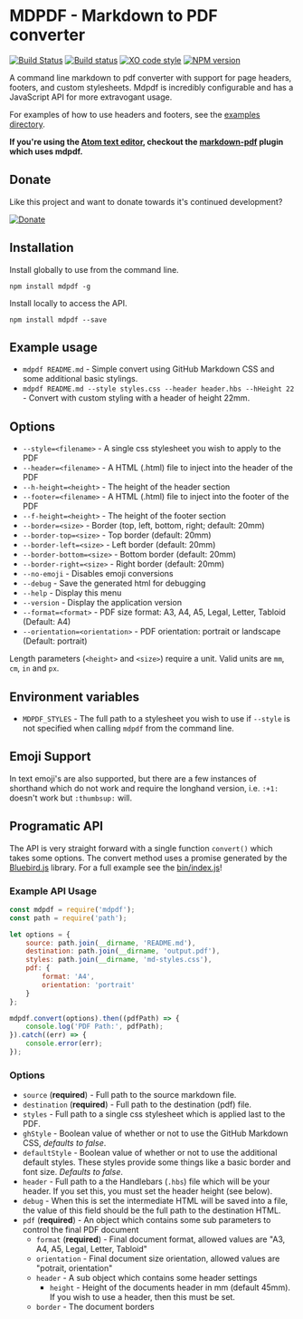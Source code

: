 # MDPDF - Markdown to PDF converter
[![Build Status](https://travis-ci.org/BlueHatbRit/mdpdf.svg?branch=master)](https://travis-ci.org/BlueHatbRit/mdpdf) [![Build status](https://ci.appveyor.com/api/projects/status/x0ng3luokjb9eosm/branch/master?svg=true)](https://ci.appveyor.com/project/BlueHatbRit/mdpdf/branch/master) [![XO code style](https://img.shields.io/badge/code_style-XO-5ed9c7.svg)](https://github.com/sindresorhus/xo) [![NPM version](https://img.shields.io/npm/v/mdpdf.svg)](https://www.npmjs.com/package/mdpdf)

A command line markdown to pdf converter with support for page headers, footers, and custom stylesheets. Mdpdf is incredibly configurable and has a JavaScript API for more extravogant usage.

For examples of how to use headers and footers, see the [examples directory](./examples).

**If you're using the [Atom text editor](https://atom.io/), checkout the [markdown-pdf](https://atom.io/packages/markdown-pdf) plugin which uses mdpdf.**

## Donate

Like this project and want to donate towards it's continued development?

<a href="https://www.buymeacoffee.com/elliot" target="_blank"><img src="https://www.buymeacoffee.com/assets/img/custom_images/orange_img.png" alt="Donate" style="height: auto !important;width: auto !important;" ></a>

## Installation

Install globally to use from the command line.

`npm install mdpdf -g`

Install locally to access the API.

`npm install mdpdf --save`

## Example usage

* `mdpdf README.md` - Simple convert using GitHub Markdown CSS and some additional basic stylings.
* `mdpdf README.md --style styles.css --header header.hbs --hHeight 22` - Convert with custom styling with a header of height 22mm.

## Options

* `--style=<filename>`          - A single css stylesheet you wish to apply to the PDF
* `--header=<filename>`         - A HTML (.html) file to inject into the header of the PDF
* `--h-height=<height>`         - The height of the header section
* `--footer=<filename>`         - A HTML (.html) file to inject into the footer of the PDF
* `--f-height=<height>`         - The height of the footer section
* `--border=<size>`             - Border (top, left, bottom, right; default: 20mm)
* `--border-top=<size>`         - Top border (default: 20mm)
* `--border-left=<size>`        - Left border (default: 20mm)
* `--border-bottom=<size>`      - Bottom border (default: 20mm)
* `--border-right=<size>`       - Right border (default: 20mm)
* `--no-emoji`                  - Disables emoji conversions
* `--debug`                     - Save the generated html for debugging
* `--help`                      - Display this menu
* `--version`                   - Display the application version
* `--format=<format>`           - PDF size format: A3, A4, A5, Legal, Letter, Tabloid (Default: A4)
* `--orientation=<orientation>` - PDF orientation: portrait or landscape (Default: portrait)

Length parameters (`<height>` and `<size>`) require a unit. Valid units are `mm`, `cm`, `in` and `px`.

## Environment variables

* `MDPDF_STYLES` - The full path to a stylesheet you wish to use if `--style` is not specified when calling `mdpdf` from the command line.

## Emoji Support

In text emoji's are also supported, but there are a few instances of shorthand which do not work and require the longhand version, i.e. `:+1:` doesn't work but `:thumbsup:` will.

## Programatic API

The API is very straight forward with a single function `convert()` which takes some options. The convert method uses a promise generated by the [Bluebird.js](bluebirdjs.com) library. For a full example see the [bin/index.js](./bin/index.js)!

### Example API Usage

```JavaScript
const mdpdf = require('mdpdf');
const path = require('path');

let options = {
    source: path.join(__dirname, 'README.md'),
    destination: path.join(__dirname, 'output.pdf'),
    styles: path.join(__dirname, 'md-styles.css'),
    pdf: {
        format: 'A4',
        orientation: 'portrait'
    }
};

mdpdf.convert(options).then((pdfPath) => {
    console.log('PDF Path:', pdfPath);
}).catch((err) => {
    console.error(err);
});
```

### Options

* `source` (**required**) - Full path to the source markdown file.
* `destination` (**required**) - Full path to the destination (pdf) file.
* `styles` - Full path to a single css stylesheet which is applied last to the PDF.
* `ghStyle` - Boolean value of whether or not to use the GitHub Markdown CSS, *defaults to false*.
* `defaultStyle` - Boolean value of whether or not to use the additional default styles. These styles provide some things like a basic border and font size. *Defaults to false*.
* `header` - Full path to a the Handlebars (`.hbs`) file which will be your header. If you set this, you must set the header height (see below).
* `debug` - When this is set the intermediate HTML will be saved into a file, the value of this field should be the full path to the destination HTML.
* `pdf` (**required**) - An object which contains some sub parameters to control the final PDF document
    * `format` (**required**) - Final document format, allowed values are "A3, A4, A5, Legal, Letter, Tabloid"
    * `orientation` - Final document size orientation, allowed values are "potrait, orientation"
    * `header` - A sub object which contains some header settings
        * `height` - Height of the documents header in mm (default 45mm). If you wish to use a header, then this must be set.
    * `border` - The document borders

